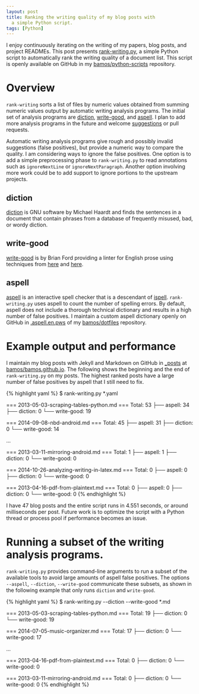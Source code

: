 ```yaml
---
layout: post
title: Ranking the writing quality of my blog posts with
  a simple Python script.
tags: [Python]
---
```


I enjoy continuously iterating on the writing of
my papers, blog posts, and project READMEs.
This post presents
[rank-writing.py](https://github.com/bamos/python-scripts/blob/master/python3/rank-writing.py),
a simple Python script to automatically rank the writing quality of
a document list.
This script is openly available on GitHub in my
[bamos/python-scripts](https://github.com/bamos/python-scripts) repository.

# Overview
`rank-writing` sorts a list of files by numeric values
obtained from summing numeric values output by
automatic writing analysis programs.
The initial set of analysis programs are
[diction][diction], [write-good][write-good],
and [aspell][aspell].
I plan to add more analysis programs in the future
and welcome [suggestions](https://github.com/bamos/python-scripts/issues) or pull requests.

Automatic writing analysis programs give rough and
possibly invalid suggestions (false positives),
but provide a numeric way to compare the quality.
I am considering ways to ignore the false positives.
One option is to add a simple preprocessing phase to
`rank-writing.py` to read annotations such as
`ignoreNextLine` or `ignoreNextParagraph`.
Another option involving more work could be to add support
to ignore portions to the upstream projects.

## diction
[diction][diction] is GNU software by Michael Haardt
and finds the sentences in a document that contain
phrases from a database of frequently misused, bad, or
wordy diction.

## write-good
[write-good][write-good] is by Brian Ford providing a linter
for English prose using techniques from
[here](http://matt.might.net/articles/shell-scripts-for-passive-voice-weasel-words-duplicates/) and
[here](https://github.com/devd/Academic-Writing-Check).

## aspell
[aspell][aspell] is an interactive spell checker that is
a descendant of [ispell][ispell].
`rank-writing.py` uses aspell to count the number of
spelling errors.
By default, aspell does not include a thorough
technical dictionary and results in a high number of false positives.
I maintain a custom aspell dictionary openly on GitHub in
[.aspell.en.pws][aspell-custom] of my [bamos/dotfiles][dotfiles] repository.

[diction]: https://www.gnu.org/software/diction/
[write-good]: https://github.com/btford/write-good
[aspell]: http://aspell.net/
[ispell]: https://www.gnu.org/software/ispell/
[aspell-custom]: https://github.com/bamos/dotfiles/blob/master/.aspell.en.pws
[dotfiles]: https://github.com/bamos/dotfiles

# Example output and performance
I maintain my blog posts with Jekyll and Markdown on GitHub
in [_posts][_posts] at [bamos/bamos.github.io][blog].
The following shows the beginning and the end of
`rank-writing.py` on my posts.
The highest ranked posts have a large number of false positives
by aspell that I still need to fix.

{% highlight yaml %}
$ rank-writing.py *.yaml

=== 2013-05-03-scraping-tables-python.md ===
Total: 53
├── aspell: 34
├── diction: 0
└── write-good: 19

=== 2014-09-08-nbd-android.md ===
Total: 45
├── aspell: 31
├── diction: 0
└── write-good: 14

...

=== 2013-03-11-mirroring-android.md ===
Total: 1
├── aspell: 1
├── diction: 0
└── write-good: 0

=== 2014-10-26-analyzing-writing-in-latex.md ===
Total: 0
├── aspell: 0
├── diction: 0
└── write-good: 0

=== 2013-04-16-pdf-from-plaintext.md ===
Total: 0
├── aspell: 0
├── diction: 0
└── write-good: 0
{% endhighlight %}

I have 47 blog posts and the entire script runs in 4.551 seconds,
or around milliseconds per post.
Future work is to optimize the script
with a Python thread or process pool if performance becomes an issue.

# Running a subset of the writing analysis programs.
`rank-writing.py` provides command-line arguments to run a subset of
the available tools to avoid large amounts of aspell false positives.
The options `--aspell`, `--diction`, `--write-good` communicate
these subsets,
as shown in the following example that only runs `diction` and `write-good`.

{% highlight yaml %}
$ rank-writing.py --diction --write-good *.md

=== 2013-05-03-scraping-tables-python.md ===
Total: 19
├── diction: 0
└── write-good: 19

=== 2014-07-05-music-organizer.md ===
Total: 17
├── diction: 0
└── write-good: 17

...

=== 2013-04-16-pdf-from-plaintext.md ===
Total: 0
├── diction: 0
└── write-good: 0

=== 2013-03-11-mirroring-android.md ===
Total: 0
├── diction: 0
└── write-good: 0
{% endhighlight %}

[blog]: https://github.com/bamos/bamos.github.io
[_posts]: https://github.com/bamos/bamos.github.io/tree/master/_posts
